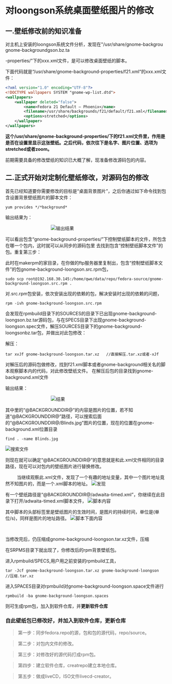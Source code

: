 # 对loongson系统桌面壁纸图片的修改
## 一.壁纸修改前的知识准备
对主机上安装的loongson系统文件分析，发现在"/usr/share/gnome-backgrou
gnome-backgroundgson.bz.ta

-properties/"下的xxx.xml文件，是可以修改桌面壁纸的脚本。

下面代码就是“/usr/share/gnome-background-properties/f21.xml“的xxx.xml文件：
```xml
<?xml version="1.0" encoding="UTF-8"?>
<!DOCTYPE wallpapers SYSTEM "gnome-wp-list.dtd">
<wallpapers>
    <wallpaper deleted="false">　　　　　　　　　　　　　　　　　　　　　　　　　　
        <name>Fedora 21 Default ‒ Phoenix</name>
        <filename>/usr/share/backgrounds/f21/default/f21.xml</filename>
        <options>stretched</options>
    </wallpaper>
</wallpapers>

```
**这个/usr/share/gnome-background-properties/下的f21.xml文件里，<wallpaper deleted="false">作用是是否在设置里显示这张壁纸。之后代码，依次往下是名字、图片位置、选项为stretched或者zoom。**

前期需要具备的修改壁纸的知识已大概了解，现准备修改源码包的内容。

## 二.正式开始对定制化壁纸修改，对源码包的修改
首先已经知道要你需要修改的目标是“桌面背景图片”，之后你通过如下命令找到包含设置背景壁纸图片的脚本文件：
```shell
yum provides */*background*
```

输出结果为：

&ensp; &ensp; &ensp; &ensp; &ensp; &ensp; &ensp; &ensp; &ensp; &ensp; &ensp; &ensp; &ensp; ![输出结果](http://oswj0e3on.bkt.clouddn.com/provides_background.png)


可以看出包含“gnome-background-properties/”下控制壁纸脚本的文件，所包含在哪一个包内，这时就可以从同步的源码包里
去找到包含“控制壁纸脚本文件”的包。重复第三步：

此时在makerpm的家目录，在你做的ftp服务器里复制出，包含“控制壁纸脚本文件”的包gnome-background-loongson.src.rpm包，
```
sudo scp root@192.168.30.145:/home/qwe/data/repo/fedora-source/gnome-background-loongson.src.rpm .
```
对.src.rpm包安装，依次安装出现的依赖的包，解决安装时出现的依赖的问题，
```
rpm -ivh gnome-background-loongson.src.rpm
```
会发现在rpmbuild目录下的SOURCES的目录下已出现gnome-background-loongson.bz.tar源码包，与在SPECS目录下出现gnome-background-loongson.spec文件，解压SOURCES目录下的gnome-background-loongsonbz.tar包，并做出对此包修改：

解压：
```
tar xvJf gnome-background-loongson.tar.xz   //直接解压.tar.xz或者-xJf
```

对解压后的源码包做修改，找到f21.xml脚本或者gnome-background相关名的脚本观察脚本内的代码，对此修改壁纸文件。
在解压后包的目录找到gnome-background.xml文件

输出结果：

&ensp; &ensp; &ensp; &ensp; &ensp; &ensp; &ensp; &ensp; &ensp; &ensp; &ensp; &ensp; &ensp; ![结果](http://oswj0e3on.bkt.clouddn.com/loongson_os_customized/codeSnippet/provides_background_gnomebackground.png)

其中<filename>里的“@BACKGROUNDDIR@”的内容是图片的位置，若不知道“@BACKGROUNDDIR@”路径，可以搜索后面的“@BACKGROUNDDIR@/Blinds.jpg”图片的位置，现在的位置在gnome-background.xml位置目录
```
find . -name Blinds.jpg
```
![搜索文件](http://oswj0e3on.bkt.clouddn.com/loongson_os_customized/codeSnippet/provides_background_gnomebackground_2.png)

则现在就可以确定“@BACKGROUNDDIR@”的意思就是和此.xml文件相同的目录路径，现在可以对包内的壁纸图片进行替换修改。

&emsp; &emsp; 当继续观察此.xml文件，发现了一个有趣的地址变量，其中一个图片地址竟然不知图片的，而是一个.xml脚本的地址。
![发现](http://oswj0e3on.bkt.clouddn.com/loongson_os_customized/codeSnippet/provides_background_gnomebackground_3.png)

有一个壁纸路径是“@BACKGROUNDDIR@/adwaita-timed.xml”，你继续在此目录下打开/adwaita-timed.xml脚本文件，
![脚本内容](http://oswj0e3on.bkt.clouddn.com/loongson_os_customized/codeSnippet/provides_background_gnomebackground_4.png)

其中脚本的头部标签<starttime>里是壁纸图片的生效时间，<duration>是图片的持续时间，单位是(单位/s)，<file>同样是图片的地址路径。
![脚本下面内容](http://oswj0e3on.bkt.clouddn.com/loongson_os_customized/codeSnippet/provides_background_gnomebackground_5.png)

          




当修改完后，仍压缩成gnome-background-loongson.tar.xz文件，压缩

在SRPMS目录下就出现了，你修改后的rpm背景壁纸包。


进入rpmbuild/SPECS,用户用之前安装的rpmbuild工具，


```
tar -Jcf gnome-background-loongson.tar.xz gnome-background-loongson   //压缩.tar.xz
```
进入SPACES目录对rpmbuild对gnome-background-loongson.space文件进行
```
rpmbuild -ba gnome-background-loongson.spaces
```

则可生成rpm包，加入到软件仓库，并**更新软件仓库**
### 自此壁纸包已修改好，并加入到软件仓库，更新仓库


>第一步：同步fedora.repo的源，包和包的源代码，repo/source。

>第二步：对包内文件的修改。

>第三步：对修改好的源代码打成rpm包。

>第四步：建立软件仓库，creatrepo建立本地仓库。

>第五步：做成liveCD，ISO文件livecd-creator。






